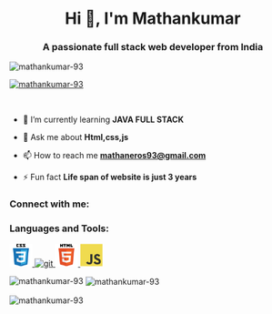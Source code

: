 <h1 align="center">Hi 👋, I'm Mathankumar</h1>
<h3 align="center">A passionate full stack web developer from India</h3>

<p align="left"> <img src="https://komarev.com/ghpvc/?username=mathankumar-93&label=Profile%20views&color=0e75b6&style=flat" alt="mathankumar-93" /> </p>

<p align="left"> <a href="https://github.com/ryo-ma/github-profile-trophy"><img src="https://github-profile-trophy.vercel.app/?username=mathankumar-93" alt="mathankumar-93" /></a> </p>

<p align="left"> <a href="https://twitter.com/" target="blank"><img src="https://img.shields.io/twitter/follow/?logo=twitter&style=for-the-badge" alt="" /></a> </p>

- 🌱 I’m currently learning **JAVA FULL STACK**

- 💬 Ask me about **Html,css,js**

- 📫 How to reach me **mathaneros93@gmail.com**

- ⚡ Fun fact **Life span of website is just 3 years**

<h3 align="left">Connect with me:</h3>
<p align="left">
</p>

<h3 align="left">Languages and Tools:</h3>
<p align="left"> <a href="https://www.w3schools.com/css/" target="_blank" rel="noreferrer"> <img src="https://raw.githubusercontent.com/devicons/devicon/master/icons/css3/css3-original-wordmark.svg" alt="css3" width="40" height="40"/> </a> <a href="https://git-scm.com/" target="_blank" rel="noreferrer"> <img src="https://www.vectorlogo.zone/logos/git-scm/git-scm-icon.svg" alt="git" width="40" height="40"/> </a> <a href="https://www.w3.org/html/" target="_blank" rel="noreferrer"> <img src="https://raw.githubusercontent.com/devicons/devicon/master/icons/html5/html5-original-wordmark.svg" alt="html5" width="40" height="40"/> </a> <a href="https://developer.mozilla.org/en-US/docs/Web/JavaScript" target="_blank" rel="noreferrer"> <img src="https://raw.githubusercontent.com/devicons/devicon/master/icons/javascript/javascript-original.svg" alt="javascript" width="40" height="40"/> </a> </p>

<p><img align="left" src="https://github-readme-stats.vercel.app/api/top-langs?username=mathankumar-93&show_icons=true&locale=en&layout=compact" alt="mathankumar-93" /></p>

<p>&nbsp;<img align="center" src="https://github-readme-stats.vercel.app/api?username=mathankumar-93&show_icons=true&locale=en" alt="mathankumar-93" /></p>

<p><img align="center" src="https://github-readme-streak-stats.herokuapp.com/?user=mathankumar-93&" alt="mathankumar-93" /></p>
